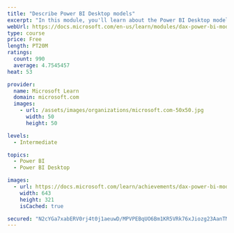 ```yaml
---
title: "Describe Power BI Desktop models"
excerpt: "In this module, you'll learn about the Power BI Desktop model structure, star schema design basics, analytics queries, and report visual configuration. This module provides a strong foundation on which you can learn to optimize model designs and add model calculations."
webUrl: https://docs.microsoft.com/en-us/learn/modules/dax-power-bi-models/
type: course
price: Free
length: PT20M
ratings:
  count: 990
  average: 4.7545457
heat: 53

provider:
  name: Microsoft Learn
  domain: microsoft.com
  images:
    - url: /assets/images/organizations/microsoft.com-50x50.jpg
      width: 50
      height: 50

levels:
  - Intermediate

topics:
  - Power BI
  - Power BI Desktop

images:
  - url: https://docs.microsoft.com/learn/achievements/dax-power-bi-models-social.png
    width: 643
    height: 321
    isCached: true

secured: "N2cYGa7xabERV0rj4t0j1aeuwD/MPVPEBqUO6Bm1KR5VRk76xJiozg23AanTMrYAePrqA/iyhmRSoWsB87aNlVd3uVXd60NXMOOvXREgJqzV8UFegSsdvYuiBAhOS3G6nfRvQcKbv8X2oBjPmQ2d70wj2n8S6Zw4zecvn1LWh+p9DX5NkYD8qkhnXnLOFbbqJJlNfkZaqZG5ZvVBdLcKScmd19bkTXOMIsHA7i0LsG1eG4BzNimt3twod1jR/e1cSzaVpKYyH6RGQZI+GQy+7JKD8bGnN5iE/7HIzCNn2aywqqaKbTJujzekXgasxuw141EhOd7bgvT+MClRrQ24jLP/HHYT38t5T3UgY8tf2jdbNsExjlP4f0BHs+bIuZXihOaJlfRFsbbHDfRSMf6t+vtNNfx8V7BX+aWEzozNWQI=;Oxwh8xm8RIQ/Z0G328VB3Q=="
---
```


